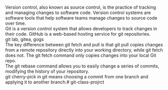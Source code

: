 Version control, also known as source control, is the practice of tracking and managing changes to software code. Version control systems are software tools that help software teams manage changes to source code over time.                                                                                                                                                                                         
Git is a version control system that allows developers to track changes in their code. GitHub is a web-based hosting service for git repositories.                                                     
git lab, gitea, gogs                                                                                                                                                                            
The key difference between git fetch and pull is that git pull copies changes from a remote repository directly into your working directory, while git fetch does not. The git fetch command   only copies changes into your local Git repo.                                                                                                                                                                        
The git rebase command allows you to easily change a series of commits, modifying the history of your repository.                                                                                                                              
git cherry-pick in git means choosing a commit from one branch and applying it to another branch.# git-class-projrct
